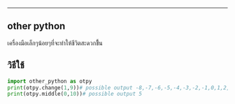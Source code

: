 
---
## other python
เครื่องมือเล็กๆน้อยๆที่จะทำให้ชีวิตสะดวกขึึ้น
## วิธีใช้

```py
import other_python as otpy
print(otpy.change(1,9))# possible output -8,-7,-6,-5,-4,-3,-2,-1,0,1,2,3,4,5,6,7,8
print(otpy.middle(0,10))# possible output 5

```
